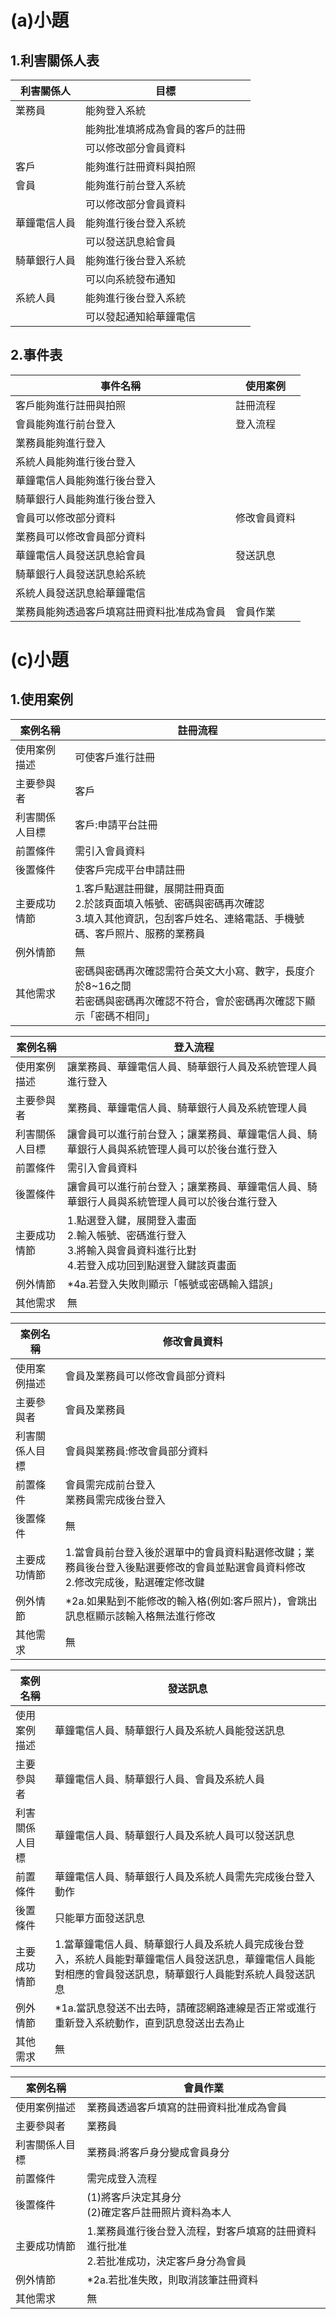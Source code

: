 # (a)小題
## 1.利害關係人表
|利害關係人|目標|
|-------|------|
|業務員|能夠登入系統|
||能夠批准填將成為會員的客戶的註冊|
||可以修改部分會員資料|
|客戶|能夠進行註冊資料與拍照|
|會員|能夠進行前台登入系統|
||可以修改部分會員資料|
|華鐘電信人員|能夠進行後台登入系統|
||可以發送訊息給會員|
|騎華銀行人員|能夠進行後台登入系統|
||可以向系統發布通知|
|系統人員|能夠進行後台登入系統|
||可以發起通知給華鐘電信|
## 2.事件表
|事件名稱|使用案例|
|-------|------|
|客戶能夠進行註冊與拍照|註冊流程|
|會員能夠進行前台登入|登入流程|
|業務員能夠進行登入|
|系統人員能夠進行後台登入|
|華鐘電信人員能夠進行後台登入|
|騎華銀行人員能夠進行後台登入|
|會員可以修改部分資料|修改會員資料|
|業務員可以修改會員部分資料|
|華鐘電信人員發送訊息給會員|發送訊息|
|騎華銀行人員發送訊息給系統|
|系統人員發送訊息給華鐘電信|
|業務員能夠透過客戶填寫註冊資料批准成為會員|會員作業|
# (c)小題
## 1.使用案例
案例名稱|註冊流程
-----|-----|
使用案例描述|可使客戶進行註冊
主要參與者|客戶
利害關係人目標|客戶:申請平台註冊
前置條件|需引入會員資料
後置條件|使客戶完成平台申請註冊
主要成功情節|1.客戶點選註冊鍵，展開註冊頁面<br>2.於該頁面填入帳號、密碼與密碼再次確認<br>3.填入其他資訊，包刮客戶姓名、連絡電話、手機號碼、客戶照片、服務的業務員
例外情節|無
其他需求|密碼與密碼再次確認需符合英文大小寫、數字，長度介於8~16之間<br>若密碼與密碼再次確認不符合，會於密碼再次確認下顯示「密碼不相同」

案例名稱|登入流程
-----|-----|
使用案例描述|讓業務員、華鐘電信人員、騎華銀行人員及系統管理人員進行登入
主要參與者|業務員、華鐘電信人員、騎華銀行人員及系統管理人員
利害關係人目標|讓會員可以進行前台登入；讓業務員、華鐘電信人員、騎華銀行人員與系統管理人員可以於後台進行登入
前置條件|需引入會員資料
後置條件|讓會員可以進行前台登入；讓業務員、華鐘電信人員、騎華銀行人員與系統管理人員可以於後台進行登入
主要成功情節|1.點選登入鍵，展開登入畫面<br>2.輸入帳號、密碼進行登入<br>3.將輸入與會員資料進行比對<br>4.若登入成功回到點選登入鍵該頁畫面
例外情節|*4a.若登入失敗則顯示「帳號或密碼輸入錯誤」
其他需求|無

案例名稱|修改會員資料
|-----|-----|
使用案例描述|會員及業務員可以修改會員部分資料
主要參與者|會員及業務員
利害關係人目標|會員與業務員:修改會員部分資料
前置條件|會員需完成前台登入<br>業務員需完成後台登入
後置條件|無
主要成功情節|1.當會員前台登入後於選單中的會員資料點選修改鍵；業務員後台登入後點選要修改的會員並點選會員資料修改<br>2.修改完成後，點選確定修改鍵
例外情節|*2a.如果點到不能修改的輸入格(例如:客戶照片)，會跳出訊息框顯示該輸入格無法進行修改
其他需求|無

案例名稱|發送訊息
-----|-----|
使用案例描述|華鐘電信人員、騎華銀行人員及系統人員能發送訊息
主要參與者|華鐘電信人員、騎華銀行人員、會員及系統人員
利害關係人目標|華鐘電信人員、騎華銀行人員及系統人員可以發送訊息
前置條件|華鐘電信人員、騎華銀行人員及系統人員需先完成後台登入動作
後置條件|只能單方面發送訊息
主要成功情節|1.當華鐘電信人員、騎華銀行人員及系統人員完成後台登入，系統人員能對華鐘電信人員發送訊息，華鐘電信人員能對相應的會員發送訊息，騎華銀行人員能對系統人員發送訊息
例外情節|*1a.當訊息發送不出去時，請確認網路連線是否正常或進行重新登入系統動作，直到訊息發送出去為止
其他需求|無

案例名稱|會員作業
-----|-----|
使用案例描述|業務員透過客戶填寫的註冊資料批准成為會員
主要參與者|業務員
利害關係人目標|業務員:將客戶身分變成會員身分
前置條件|需完成登入流程
後置條件|(1)將客戶決定其身分<br>(2)確定客戶註冊照片資料為本人
主要成功情節|1.業務員進行後台登入流程，對客戶填寫的註冊資料進行批准<br>2.若批准成功，決定客戶身分為會員
例外情節|*2a.若批准失敗，則取消該筆註冊資料
其他需求|無